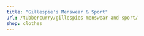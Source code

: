 ```yaml
---
title: "Gillespie's Menswear & Sport"
url: /tubbercurry/gillespies-menswear-and-sport/
shop: clothes
---
```

